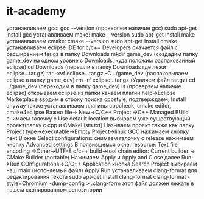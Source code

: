 # it-academy
устанавливаем gcc:
  gcc --version (проверяем наличие gcc)
  sudo apt-get install gcc
устанавливаем make:
  make --version 
  sudo apt-get install make
устанавливаем cmake:
  cmake --version
  sudo apt-get install cmake
устанавливаем eclipse IDE for c/c++  Developers
  скачается файл с расширением tar.gz в папку Downloads
  mkdir game_dev (создадим папку game_dev на одном уровне с Downloads, куда положим распакованный eclipse)
  cd Downloads (перешли в папку Downloads где лежит eclipse...tar.gz)
  tar -xvf eclipse...tar.gz -C ../game_dev (распаковываем eclipse в папку game_dev)
  rm -rf eclipse...tar.gz (Удаляем файл tar.gz)
  cd ../game_dev (переходим в папку game_dev)
  ls (проверяем наличие eclipse)
  открываем eclipse из папки
  качаем плагин help->Eclipse Marketplace вводим в строку поиска сppstyle, подтверждаем, Install anyway
  также устанавливаем плагины cppcheck, cmake editor, cmake4eclipse
Важно
  file-> New->C/C++ Project ->C++ Managed BUild
  снимаем галочку с Use default location
  выбираем уже существующий проект(папку с сpp и CMakeLists.txt)
  Называем проект также как папку
  Project type->executable->Empty Project->linux GCC
  нажимаем кнопку next
  В окне Select configurations:
  снимаем галочку с release
  нажимаем кнопку Advanced settings
  В появившемся окне:
  resource: Text file encoding ->Other->UTF-8
  c/c++ build->tool chain editor: Current builder -> CMake Builder (portable)
  Нажимаем Apply и Apply and Close
  далее
  Run->Run COnfigurations->C/C++ Application 
  кнопка Search Project
  выбираем наш main (испоняемый файл) Apply Run
устанавливаем clang-format для редактирования текста
  sudo apt-get install clang-format
  clang-format -style=Chromium -dump-config > .clang-form
  этот файл должен лежать в нашем скопированном репозитории
